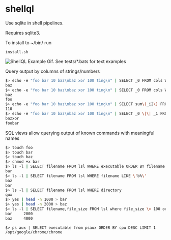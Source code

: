 # shellql

Use sqlite in shell pipelines.

Requires sqlite3.

To install to ~/bin/ run 

```install.sh``` 


![ShellQL Example Gif. See tests/*.bats for text examples](https://benjiweber.co.uk/b/shellql.gif)


Query output by columns of strings/numbers

```bash
$> echo -e "foo bar 10 baz\nbaz xor 100 ting\n" | SELECT _0 FROM cols WHERE _i2 \> 18
baz
$> echo -e "foo bar 10 baz\nbaz xor 100 ting\n" | SELECT _0 FROM cols WHERE _i2 \> 8
baz
foo
$> echo -e "foo bar 10 baz\nbaz xor 100 ting\n" | SELECT sum\(_i2\) FROM cols
110
$> echo -e "foo bar 10 baz\nbaz xor 100 ting\n" | SELECT _0 \|\| _1 FROM cols
bazxor
foobar
```

SQL views allow querying output of known commands with meaningful names

```bash
$> touch foo
$> touch bar
$> touch baz
$> chmod +x bar
$> ls -l | SELECT filename FROM lsl WHERE executable ORDER BY filename DESC
bar
$> ls -l | SELECT filename FROM lsl WHERE filename LIKE \'b%\'
baz
bar
$> ls -l | SELECT filename FROM lsl WHERE directory
qux
$> yes | head -n 1000 > bar
$> yes | head -n 2000 > baz
$> ls -l | SELECT filename,file_size FROM lsl where file_size \> 100 order by filename
bar     2000
baz     4000
```

```
$> ps aux | SELECT executable from psaux ORDER BY cpu DESC LIMIT 1
/opt/google/chrome/chrome

```

